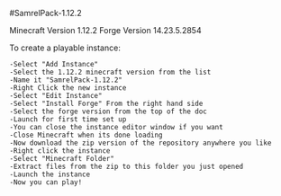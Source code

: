 #SamrelPack-1.12.2

Minecraft Version 1.12.2
Forge Version 14.23.5.2854

To create a playable instance:

	-Select "Add Instance"
	-Select the 1.12.2 minecraft version from the list
	-Name it "SamrelPack-1.12.2"
	-Right Click the new instance
	-Select "Edit Instance"
	-Select "Install Forge" From the right hand side
	-Select the forge version from the top of the doc
	-Launch for first time set up
	-You can close the instance editor window if you want
	-Close Minecraft when its done loading
	-Now download the zip version of the repository anywhere you like
	-Right click the instance
	-Select "Minecraft Folder"
	-Extract files from the zip to this folder you just opened
	-Launch the instance
	-Now you can play!
